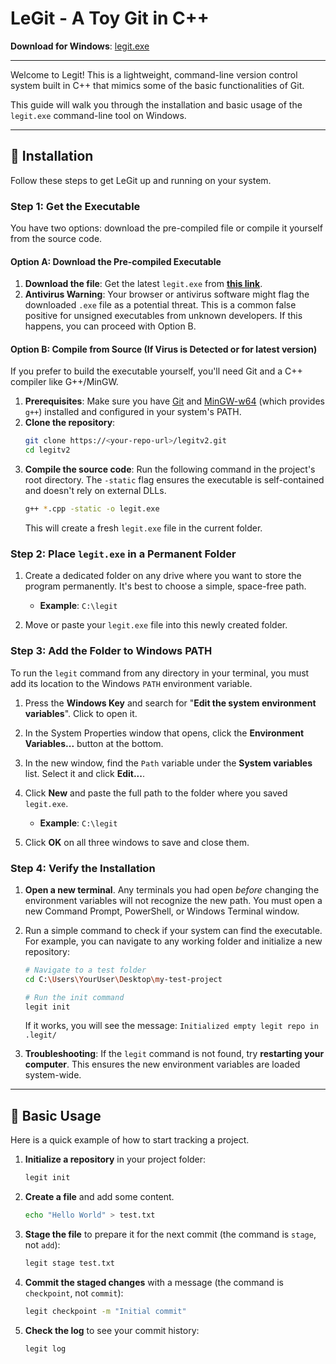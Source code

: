 # LeGit - A Toy Git in C++

**Download for Windows**: [legit.exe](https://github.com/tathya1001/legit/releases/download/v1.0.0/legit.exe)

---

Welcome to Legit! This is a lightweight, command-line version control system built in C++ that mimics some of the basic functionalities of Git.

This guide will walk you through the installation and basic usage of the `legit.exe` command-line tool on Windows.

---

## 💾 Installation

Follow these steps to get LeGit up and running on your system.

### Step 1: Get the Executable

You have two options: download the pre-compiled file or compile it yourself from the source code.

#### Option A: Download the Pre-compiled Executable

1.  **Download the file**: Get the latest `legit.exe` from [**this link**](https://github.com/tathya1001/legit/releases/download/v1.0.0/legit.exe).
2.  **Antivirus Warning**: Your browser or antivirus software might flag the downloaded `.exe` file as a potential threat. This is a common false positive for unsigned executables from unknown developers. If this happens, you can proceed with Option B.

#### Option B: Compile from Source (If Virus is Detected or for latest version)

If you prefer to build the executable yourself, you'll need Git and a C++ compiler like G++/MinGW.

1.  **Prerequisites**: Make sure you have [Git](https://git-scm.com/downloads) and [MinGW-w64](https://www.mingw-w64.org/) (which provides `g++`) installed and configured in your system's PATH.
2.  **Clone the repository**:
    ```bash
    git clone https://<your-repo-url>/legitv2.git
    cd legitv2
    ```
3.  **Compile the source code**: Run the following command in the project's root directory. The `-static` flag ensures the executable is self-contained and doesn't rely on external DLLs.
    ```bash
    g++ *.cpp -static -o legit.exe
    ```
    This will create a fresh `legit.exe` file in the current folder.

### Step 2: Place `legit.exe` in a Permanent Folder

1.  Create a dedicated folder on any drive where you want to store the program permanently. It's best to choose a simple, space-free path.
    * **Example**: `C:\legit`

2.  Move or paste your `legit.exe` file into this newly created folder.

### Step 3: Add the Folder to Windows PATH

To run the `legit` command from any directory in your terminal, you must add its location to the Windows `PATH` environment variable.

1.  Press the **Windows Key** and search for "**Edit the system environment variables**". Click to open it.
    

2.  In the System Properties window that opens, click the **Environment Variables...** button at the bottom.

3.  In the new window, find the `Path` variable under the **System variables** list. Select it and click **Edit...**.
    

4.  Click **New** and paste the full path to the folder where you saved `legit.exe`.
    * **Example**: `C:\legit`

5.  Click **OK** on all three windows to save and close them.

### Step 4: Verify the Installation

1.  **Open a new terminal**. Any terminals you had open *before* changing the environment variables will not recognize the new path. You must open a new Command Prompt, PowerShell, or Windows Terminal window.

2.  Run a simple command to check if your system can find the executable. For example, you can navigate to any working folder and initialize a new repository:
    ```bash
    # Navigate to a test folder
    cd C:\Users\YourUser\Desktop\my-test-project

    # Run the init command
    legit init
    ```
    If it works, you will see the message: `Initialized empty legit repo in .legit/`

3.  **Troubleshooting**: If the `legit` command is not found, try **restarting your computer**. This ensures the new environment variables are loaded system-wide.

---

## 🚀 Basic Usage

Here is a quick example of how to start tracking a project.

1.  **Initialize a repository** in your project folder:
    ```bash
    legit init
    ```

2.  **Create a file** and add some content.
    ```bash
    echo "Hello World" > test.txt
    ```

3.  **Stage the file** to prepare it for the next commit (the command is `stage`, not `add`):
    ```bash
    legit stage test.txt
    ```

4.  **Commit the staged changes** with a message (the command is `checkpoint`, not `commit`):
    ```bash
    legit checkpoint -m "Initial commit"
    ```

5.  **Check the log** to see your commit history:
    ```bash
    legit log
    ```